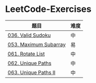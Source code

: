 # LeetCode-Exercises

| 题目                                                         | 难度 |
| ------------------------------------------------------------ | ---- |
| [036. Valid Sudoku](https://github.com/driverCzn/LeetCode-Exercises/blob/master/036.%20Valid%20Sudoku.md) | 中   |
| [053. Maximum Subarray](https://github.com/driverCzn/LeetCode-Exercises/blob/master/053.%20Maximum%20Subarray.md) | 易   |
| [061. Rotate List](https://github.com/driverCzn/LeetCode-Exercises/blob/master/061.%Rotate%20List.md) | 中   |
| [062. Unique Paths](https://github.com/driverCzn/LeetCode-Exercises/blob/master/062.%20Unique%20Paths.md) | 中   |
| [063. Unique Paths II](https://github.com/driverCzn/LeetCode-Exercises/blob/master/063.%20Unique%20Paths%20II.md) | 中   |



